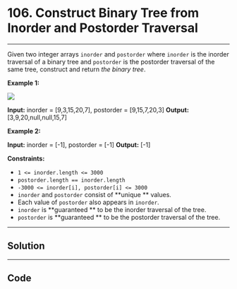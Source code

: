 # 106. Construct Binary Tree from Inorder and Postorder Traversal

---

Given two integer arrays `inorder` and `postorder` where `inorder` is the inorder traversal of a binary tree and `postorder` is the postorder traversal of the same tree, construct and return _the binary tree_.

 

**Example 1:**

![](https://assets.leetcode.com/uploads/2021/02/19/tree.jpg)


**Input:** inorder = [9,3,15,20,7], postorder = [9,15,7,20,3]
**Output:** [3,9,20,null,null,15,7]


**Example 2:**


**Input:** inorder = [-1], postorder = [-1]
**Output:** [-1]


 

**Constraints:**

  * `1 <= inorder.length <= 3000`
  * `postorder.length == inorder.length`
  * `-3000 <= inorder[i], postorder[i] <= 3000`
  * `inorder` and `postorder` consist of **unique ** values.
  * Each value of `postorder` also appears in `inorder`.
  * `inorder` is **guaranteed ** to be the inorder traversal of the tree.
  * `postorder` is **guaranteed ** to be the postorder traversal of the tree.

---

## Solution



---

## Code
```python


```